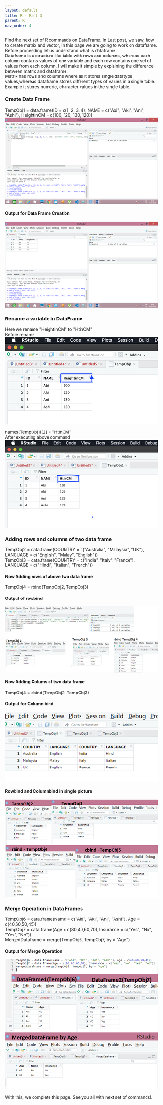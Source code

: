 ```yaml
---
layout: default
title: R - Part 3
parent: R
nav_order: 4
---
```


Find the next set of R commands on DataFrame. In Last post, we saw, how to create matrix and  vector, In this page we are going to work on dataframe. Before proceeding let us understand what is dataframe.  
Dataframe is a structure like table with rows and columns, whereas each column contains values of one variable and each row contains one set of values from each column. I will make it simple by explaining the difference between matrix and dataframe.   
Matrix has rows and columns where as it stores single datatype values,whereas dataframe stores different types of values in a single table. Example it stores numeric, character values in the single table.
### Create Data Frame
TempObj1 = data.frame(ID = c(1, 2, 3, 4), NAME = c("Abi", "Aki", "Ani", "Ashi"), HeightinCM = c(100, 120, 130, 120))
![](/assets/images/R/p3-1.png)
#### Output for Data Frame Creation
![](/assets/images/R/p3-2.png)
### Rename a variable in DataFrame
Here we rename "HeightinCM" to "HtinCM"   
Before rename   
![](/assets/images/R/p3-7.png)

names(TempObj1)[2]  =  "HtinCM"   
After executing above command  
 ![](/assets/images/R/p3-8.png)
 
### Adding rows and columns of two data frame
TempObj2 = data.frame(COUNTRY = c("Australia", "Malaysia", "UK"), LANGUAGE = c("English", "Malay", "English"))       
TempObj3 = data.frame(COUNTRY = c("India", "Italy", "France"), LANGUAGE = c("Hindi", "Italian", "French"))
#### Now Adding rows of above two data frame
TempObj4 = rbind(TempObj2, TempObj3)
#### Output of rowbind
![](/assets/images/R/p3-3.png)
#### Now Adding Colums of two data frame
TempObj4 = cbind(TempObj2, TempObj3)  
#### Output for Column bind
![](/assets/images/R/p3-4.png)  
#### Rowbind and Columnbind in single picture
![](/assets/images/R/p3-5.png)
### Merge Operation in Data Frames
TempObj6 = data.frame(Name = c("Abi", "Aki", "Ani", "Ashi"), Age = c(40,60,50,45))  
TempObj7 = data.frame(Age = c(80,40,60,70), Insurance = c("Yes", "No", "Yes", "No"))  
MergedDataframe = merge(TempObj6, TempObj7, by = "Age")  
#### Output for Merge Operation
![](/assets/images/R/p3-6.png)

With this, we complete this page. See you all with next set of commands!.

